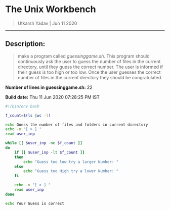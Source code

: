 # The Unix Workbench
> Utkarsh Yadav | Jun 11 2020
---

## Description:  
> make a program called *guessinggame.sh*. This program should continuously ask the user to guess the number of files in the current directory, until they guess the correct number. The user is informed if their guess is too high or too low. Once the user guesses the correct number of files in the current directory they should be congratulated.

**Number of lines in guessinggame.sh:** 
22

**Build date:** Thu 11 Jun 2020 07:28:25 PM IST

```bash
#!/bin/env bash

f_count=$(ls |wc -l)

echo Guess the number of files and folders in current directory
echo -n "[ > ] "
read user_inp

while [[ $user_inp -ne $f_count ]]
do
    if [[ $user_inp -lt $f_count ]]
    then
        echo "Guess too low try a larger Number: "
    else
        echo "Guess too High try a lower Number: "
    fi

    echo -n "[ > ] "
    read user_inp
done

echo Your Guess is correct
```